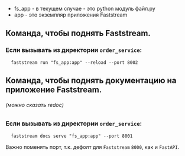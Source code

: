 - fs_app - в текущем случае - это python модуль файл.py
- app - это экземпляр приложения Faststream

## Команда, чтобы поднять Faststream.

### Если вызывать из директории `order_service`:

```shell
  faststream run "fs_app:app" --reload --port 8002
```

## Команда, чтобы поднять документацию на приложение Faststream.

###### (можно сказать redoc)

### Если вызывать из директории `order_service`:

```shell
  faststream docs serve "fs_app:app" --port 8001

```

Важно поменять порт, т.к. дефолт для `Faststream` `8000`, как и `FastAPI`.
